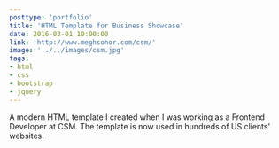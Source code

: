 ```yaml
---
posttype: 'portfolio'
title: 'HTML Template for Business Showcase'
date: 2016-03-01 10:00:00
link: 'http://www.meghsohor.com/csm/'
image: '../../images/csm.jpg'
tags:
- html
- css
- bootstrap
- jquery
---
```


A modern HTML template I created when I was working as a Frontend Developer at CSM. The template is now used in hundreds of US clients' websites.